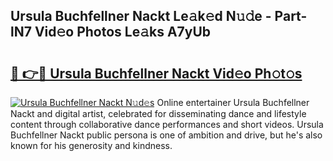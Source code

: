 ## Ursula Buchfellner Nackt Le𝚊k𝚎d N𝚞𝚍e - Part-lN7 Vid𝚎o Photos Le𝚊ks A7yUb

# <h2><a href="http://fb97ka.evod.top/?m=Ursula+Buchfellner+Nackt">🔗 👉🔴 Ursula Buchfellner Nackt Vid𝚎o Ph𝚘t𝚘s</a></h2>

[![Ursula Buchfellner Nackt N𝚞d𝚎s](https://i.imgur.com/8V9OHl7.gif)](http://fb97ka.evod.top/?m=Ursula+Buchfellner+Nackt)
Online entertainer Ursula Buchfellner Nackt and digital artist, celebrated for disseminating dance and lifestyle content through collaborative dance performances and short videos. Ursula Buchfellner Nackt public persona is one of ambition and drive, but he's also known for his generosity and kindness. 
